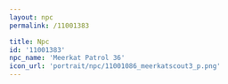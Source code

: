 ```yaml
---
layout: npc
permalink: /11001383

title: Npc
id: '11001383'
npc_name: 'Meerkat Patrol 36'
icon_url: 'portrait/npc/11001086_meerkatscout3_p.png'
---
```

